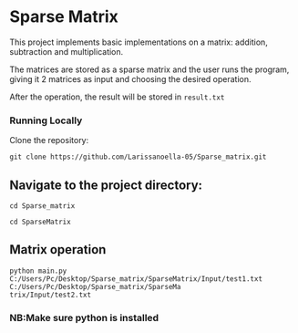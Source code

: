 # Sparse Matrix

This project implements basic implementations on a matrix: addition, subtraction
and multiplication.

The matrices are stored as a sparse matrix and the user runs the program, giving
it 2 matrices as input and choosing the desired operation.

After the operation, the result will be stored in `result.txt`


### Running Locally


Clone the repository:


```
git clone https://github.com/Larissanoella-05/Sparse_matrix.git
```


## Navigate to the project directory:


```
cd Sparse_matrix
```

```
cd SparseMatrix
```

## Matrix operation

```
python main.py C:/Users/Pc/Desktop/Sparse_matrix/SparseMatrix/Input/test1.txt C:/Users/Pc/Desktop/Sparse_matrix/SparseMa
trix/Input/test2.txt

```
### NB:Make sure python is installed